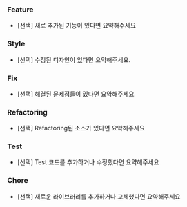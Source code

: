 ### Feature

- [선택] 새로 추가된 기능이 있다면 요약해주세요

### Style

- [선택] 수정된 디자인이 있다면 요약해주세요.

### Fix

- [선택] 해결된 문제점들이 있다면 요약해주세요

### Refactoring

- [선택] Refactoring된 소스가 있다면 요약해주세요

### Test

- [선택] Test 코드를 추가하거나 수정했다면 요약해주세요

### Chore

- [선택] 새로운 라이브러리를 추가하거나 교체했다면 요약해주세요